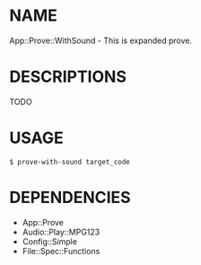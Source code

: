# NAME
App::Prove::WithSound - This is expanded prove.

# DESCRIPTIONS
TODO

# USAGE
    $ prove-with-sound target_code

# DEPENDENCIES
- App::Prove
- Audio::Play::MPG123
- Config::Simple
- File::Spec::Functions
